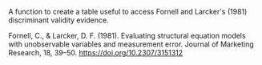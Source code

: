 A function to create a table useful to access Fornell and Larcker's (1981) discriminant validity evidence.

Fornell, C., & Larcker, D. F. (1981). Evaluating structural equation models with unobservable variables and measurement error. Journal of Marketing Research, 18, 39–50. https://doi.org/10.2307/3151312
